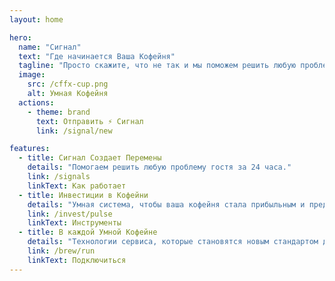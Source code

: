 ```yaml
---
layout: home

hero:
  name: "Сигнал"
  text: "Где начинается Ваша Кофейня"
  tagline: "Просто скажите, что не так и мы поможем решить любую проблему"
  image:
    src: /cffx-cup.png
    alt: Умная Кофейня
  actions:
    - theme: brand
      text: Отправить ⚡ Сигнал
      link: /signal/new

features:
  - title: Сигнал Создает Перемены
    details: "Помогаем решить любую проблему гостя за 24 часа."
    link: /signals
    linkText: Как работает
  - title: Инвестиции в Кофейни
    details: "Умная система, чтобы ваша кофейня стала прибыльным и предсказуемым активом."
    link: /invest/pulse
    linkText: Инструменты
  - title: В каждой Умной Кофейне
    details: "Технологии сервиса, которые становятся новым стандартом для кофеен города."
    link: /brew/run
    linkText: Подключиться
---
```

